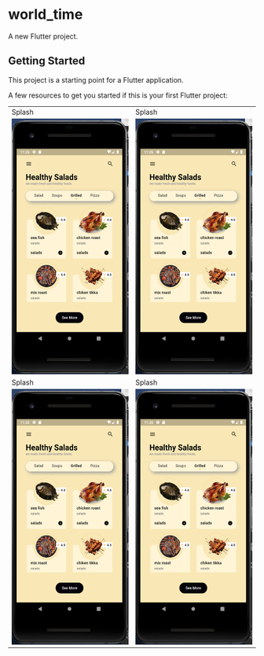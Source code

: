 # world_time

A new Flutter project.

## Getting Started

This project is a starting point for a Flutter application.

A few resources to get you started if this is your first Flutter project:

<table>
  <tr>
    <td>Splash</td>
    <td>Splash</td>
  </tr>
  
  <tr>
    <td><img src="https://github.com/imziaurrehman/fooddecoreui/blob/main/assets/Screenshot%202024-03-01%20at%2011.26.51%20PM.png" width=270 height=520></td>
    <td><img src="https://github.com/imziaurrehman/fooddecoreui/blob/main/assets/Screenshot%202024-03-01%20at%2011.26.51%20PM.png" width=270 height=520></td>
  </tr>

<tr>
    <td>Splash</td>
    <td>Splash</td>
  
  </tr>
<td><img src="https://github.com/imziaurrehman/fooddecoreui/blob/main/assets/Screenshot%202024-03-01%20at%2011.26.51%20PM.png" width=270 height=520></td>
    <td><img src="https://github.com/imziaurrehman/fooddecoreui/blob/main/assets/Screenshot%202024-03-01%20at%2011.26.51%20PM.png" width=270 height=520></td>
  <tr>
  
  </tr>
 </table>
